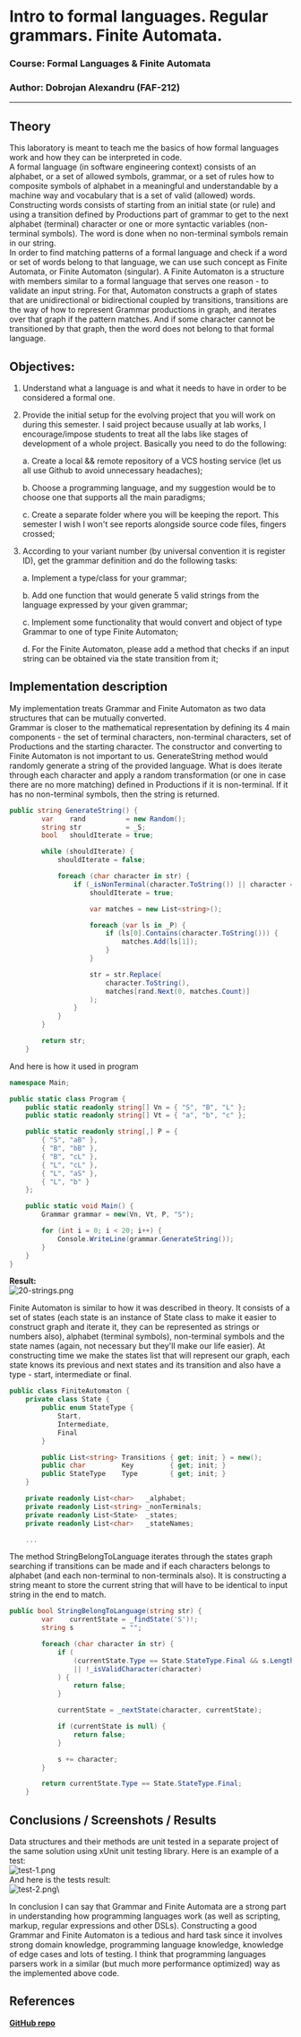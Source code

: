 # Intro to formal languages. Regular grammars. Finite Automata.

### Course: Formal Languages & Finite Automata
### Author: Dobrojan Alexandru (FAF-212)

----

## Theory
This laboratory is meant to teach me the basics of how formal languages work and how they can be interpreted in code.\
A formal language (in software engineering context) consists of an alphabet, or a set of allowed symbols, grammar, or a set of rules how to
composite symbols of alphabet in a meaningful and understandable by a machine way and vocabulary that is a set of valid (allowed) words.\
Constructing words consists of starting from an initial state (or rule) and using a transition defined by Productions part of grammar to get to
the next alphabet (terminal) character or one or more syntactic variables (non-terminal symbols). The word is done when no non-terminal symbols
remain in our string.\
In order to find matching patterns of a formal language and check if a word or set of words belong to that language, we can use such concept as
Finite Automata, or Finite Automaton (singular). A Finite Automaton is a structure with members similar to a formal language that serves one reason - 
to validate an input string. For that, Automaton constructs a graph of states that are unidirectional or bidirectional coupled by transitions,
transitions are the way of how to represent Grammar productions in graph, and iterates over that graph if the pattern matches. And if some character
cannot be transitioned by that graph, then the word does not belong to that formal language.


## Objectives:

1. Understand what a language is and what it needs to have in order to be considered a formal one.

2. Provide the initial setup for the evolving project that you will work on during this semester. I said project because usually at lab works, I encourage/impose students to treat all the labs like stages of development of a whole project. Basically you need to do the following:

   a. Create a local && remote repository of a VCS hosting service (let us all use Github to avoid unnecessary headaches);

   b. Choose a programming language, and my suggestion would be to choose one that supports all the main paradigms;

   c. Create a separate folder where you will be keeping the report. This semester I wish I won't see reports alongside source code files, fingers crossed;

3. According to your variant number (by universal convention it is register ID), get the grammar definition and do the following tasks:

   a. Implement a type/class for your grammar;

   b. Add one function that would generate 5 valid strings from the language expressed by your given grammar;

   c. Implement some functionality that would convert and object of type Grammar to one of type Finite Automaton;

   d. For the Finite Automaton, please add a method that checks if an input string can be obtained via the state transition from it;


## Implementation description

My implementation treats Grammar and Finite Automaton as two data structures that can be mutually converted.\
Grammar is closer to the mathematical representation by defining its 4 main components - the set of terminal characters, non-terminal characters,
set of Productions and the starting character. The constructor and converting to Finite Automaton is not important to us.
GenerateString method would randomly generate a string of the provided language. What is does iterate through each character and apply 
a random transformation (or one in case there are no more matching) defined in Productions if it is non-terminal. If it has no non-terminal
symbols, then the string is returned.

```c#
public string GenerateString() {
		var    rand          = new Random();
		string str           = _S;
		bool   shouldIterate = true;

		while (shouldIterate) {
			shouldIterate = false;

			foreach (char character in str) {
				if (_isNonTerminal(character.ToString()) || character == 'S') {
					shouldIterate = true;

					var matches = new List<string>();

					foreach (var ls in _P) {
						if (ls[0].Contains(character.ToString())) {
							matches.Add(ls[1]);
						}
					}

					str = str.Replace(
						character.ToString(),
						matches[rand.Next(0, matches.Count)]
					);
				}
			}
		}

		return str;
	}
```
And here is how it used in program
```c#
namespace Main;

public static class Program {
	public static readonly string[] Vn = { "S", "B", "L" };
	public static readonly string[] Vt = { "a", "b", "c" };

	public static readonly string[,] P = {
		{ "S", "aB" },
		{ "B", "bB" },
		{ "B", "cL" },
		{ "L", "cL" },
		{ "L", "aS" },
		{ "L", "b" }
	};

	public static void Main() {
		Grammar grammar = new(Vn, Vt, P, "S");

		for (int i = 0; i < 20; i++) {
			Console.WriteLine(grammar.GenerateString());
		}
	}
}
```
**Result:**\
![20-strings.png](20-strings.png)

Finite Automaton is similar to how it was described in theory. It consists of a set of states (each state is an instance of State class to make it
easier to construct graph and iterate it, they can be represented as strings or numbers also), alphabet (terminal symbols), non-terminal symbols and
the state names (again, not necessary but they'll make our life easier). At constructing time we make the states list that will represent our graph,
each state knows its previous and next states and its transition and also have a type - start, intermediate or final.
```c#
public class FiniteAutomaton {
	private class State {
		public enum StateType {
			Start,
			Intermediate,
			Final
		}

		public List<string> Transitions { get; init; } = new();
		public char         Key         { get; init; }
		public StateType    Type        { get; init; }
	}

	private readonly List<char>   _alphabet;
	private readonly List<string> _nonTerminals;
	private readonly List<State>  _states;
	private readonly List<char>   _stateNames;

    ...
```

The method StringBelongToLanguage iterates through the states graph searching if transitions can be made and if each characters belongs to alphabet
(and each non-terminal to non-terminals also). It is constructing a string meant to store the current string that will have to be identical
to input string in the end to match.
```c#
public bool StringBelongToLanguage(string str) {
		var    currentState = _findState('S')!;
		string s            = "";

		foreach (char character in str) {
			if (
				(currentState.Type == State.StateType.Final && s.Length != str.Length)
				|| !_isValidCharacter(character)
			) {
				return false;
			}

			currentState = _nextState(character, currentState);

			if (currentState is null) {
				return false;
			}

			s += character;
		}

		return currentState.Type == State.StateType.Final;
	}
```

## Conclusions / Screenshots / Results

Data structures and their methods are unit tested in a separate project of the same solution using xUnit unit testing library. Here is an example of a test:\
![test-1.png](test-1.png)\
And here is the tests result:\
![test-2.png](test-2.png)\

In conclusion I can say that Grammar and Finite Automata are a strong part in understanding how programming languages work (as well as scripting, markup,
regular expressions and other DSLs). Constructing a good Grammar and Finite Automaton is a tedious and hard task since it involves 
strong domain knowledge, programming language knowledge, knowledge of edge cases and lots of testing. I think that programming languages parsers
work in a similar (but much more performance optimized) way as the implemented above code.


## References

**[GitHub repo](https://github.com/Warek01/FLFA-Labs)**
